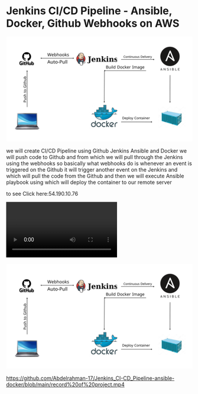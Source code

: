# Jenkins CI/CD Pipeline - Ansible, Docker, Github Webhooks on AWS 


<img src="https://github.com/Abdelrahman-17/Jenkins_CI-CD_Pipeline-ansible-docker/blob/main/CICD%20using%20jenkins%20ansible%26docker%20(1).png">





we will create CI/CD Pipeline using Github Jenkins Ansible and Docker we will push code to Github and from which we will pull through the Jenkins using the webhooks so basically what webhooks do is whenever an event is triggered on the Github it will trigger another event on the Jenkins and which will pull the code from the Github and then we will execute Ansible playbook using which will deploy the container to our remote server 

to see
Click here:54.190.10.76  


<video  src="https://github.com/Abdelrahman-17/Jenkins_CI-CD_Pipeline-ansible-docker/blob/main/record%20of%20project.mp4"></video>

![sadfs](https://github.com/Abdelrahman-17/Jenkins_CI-CD_Pipeline-ansible-docker/blob/main/CICD%20using%20jenkins%20ansible%26docker%20(1).png)



https://github.com/Abdelrahman-17/Jenkins_CI-CD_Pipeline-ansible-docker/blob/main/record%20of%20project.mp4

